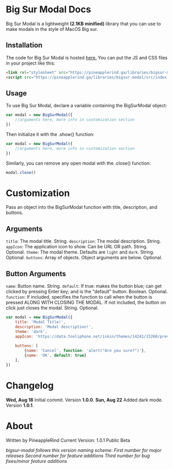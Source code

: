 # Big Sur Modal Docs
Big Sur Modal is a lightweight **(2.1KB minified)** library that you can use to make modals in the style of MacOS Big sur.

## Installation
The code for Big Sur Modal is hosted [here.](https://pineapplerind.ga/libraries/bigsur-modal)
You can put the JS and CSS files in your project like this:

```html
<link rel="stylesheet" src="https://pineapplerind.ga/libraries/bigsur-modal/src/style.css">
<script src="https://pineapplerind.ga/libraries/bigsur-modal/src/index.min.js"></script>
```
## Usage
To use Big Sur Modal, declare a variable containing the BigSurModal object:</p>
```javascript
var modal = new BigSurModal({
    //arguments here, more info in customization section
})
```

Then initialize it with the .show() function:</p>

```javascript
var modal = new BigSurModal({
    //arguments here, more info in customization section
})
```
Similarly, you can remove any open modal with the .close() function:
```javascript
modal.close()
```

# Customization
Pass an object into the BigSurModal function with title, description, and buttons.


## Arguments
`title`: The modal title. String.
`description`: The modal description. String.
`appIcon`: The application icon to show. Can be URL OR path. String. Optional.
`theme`: The modal theme. Defaults are `light` and `dark`. String. Optional.
`buttons`: Array of objects. Object arguments are below. Optional.

## Button Arguments
`name`: Button name. String.
`default`: If true: makes the button blue; can get clicked by pressing Enter key; and is the "default" button. Boolean. Optional.
`function`: If included, specifies the function to call when the button is pressed ALONG WITH CLOSING THE MODAL. If not included, the button on click just closes the modal. String. Optional.

```javascript
var modal = new BigSurModal({
    title: 'Modal Title!', 
    description: 'Modal description!',
    theme: 'dark',  
    appIcon: 'https://data.tooliphone.net/iskin/themes/14241/15260/preview-256.png',
      
    buttons: [
        {name: 'Cancel', function: 'alert("Are you sure?")'}, 
        {name: 'OK', default: true}
    ],
})
```
# Changelog
**Wed, Aug 18** Initial commit. Version **1.0.0**.
**Sun, Aug 22** Added dark mode. Version **1.0.1**.

# About
Written by PineappleRind
Current Version: 1.0.1 Public Beta

*bigsur-modal follows this version naming scheme:*
*First number for major releases*
*Second number for feature additions*
*Third number for bug fixes/minor feature additions*
